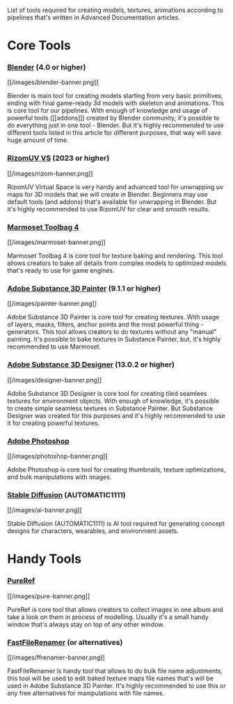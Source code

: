 List of tools required for creating models, textures, animations according to pipelines that's written in Advanced Documentation articles. 
# Core Tools
### [Blender](https://www.blender.org/) (4.0 or higher)
[[/images/blender-banner.png]]

Blender is main tool for creating models starting from very basic primitives, ending with final game-ready 3d models with skeleton and animations. This is core tool for our pipelines. With enough of knowledge and usage of powerful tools ([[addons]]) created by Blender community, it's possible to do everything just in one tool - Blender. But it's highly recommended to use different tools listed in this article for different purposes, that way will save huge amount of time. 
### [RizomUV VS](https://www.rizom-lab.com/rizomuv-vs/) (2023 or higher)
[[/images/rizom-banner.png]]

RizomUV Virtual Space is very handy and advanced tool for unwrapping uv maps for 3D models that we will create in Blender. Beginners may use default tools (and addons) that's available for unwrapping in Blender. But it's highly recommended to use RizomUV for clear and smooth results.
### [Marmoset Toolbag 4](https://marmoset.co/)
[[/images/marmoset-banner.png]]

Marmoset Toolbag 4 is core tool for texture baking and rendering. This tool allows creators to bake all details from complex models to optimized models that's ready to use for game engines. 
### [Adobe Substance 3D Painter](https://www.adobe.com/products/substance3d-painter.html) (9.1.1 or higher)
[[/images/painter-banner.png]]

Adobe Substance 3D Painter is core tool for creating textures. With usage of layers, masks, filters, anchor points and the most powerful thing - generators. This tool allows creators to do textures without any "manual" painting. It's possible to bake textures in Substance Painter, but, it's highly recommended to use Marmoset. 
### [Adobe Substance 3D Designer](https://www.adobe.com/products/substance3d-designer.html) (13.0.2 or higher)
[[/images/designer-banner.png]]

Adobe Substance 3D Designer is core tool for creating tiled seamlees textures for environment objects. With enough of knowledge, it's possible to create simple seamless textures in Substance Painter. But Substance Designer was created for this purposes and it's highly recommended to use it for creating powerful textures.
### [Adobe Photoshop](https://www.adobe.com/products/photoshop.html)
[[/images/photoshop-banner.png]]

Adobe Photoshop is core tool for creating thumbnails, texture optimizations, and bulk manipulations with images. 
### [Stable Diffusion](https://github.com/AUTOMATIC1111/stable-diffusion-webui) (AUTOMATIC1111)
[[/images/ai-banner.png]]

Stable Diffusion (AUTOMATIC1111) is AI tool required for generating concept designs for characters, wearables, and environment assets.
# Handy Tools
### [PureRef](https://www.pureref.com/)
[[/images/pure-banner.png]]

PureRef is core tool that allows creators to collect images in one album and take a look on them in process of modelling. Usually it's a small handy window that's always stay on top of any other window.
### [FastFileRenamer](https://download.cnet.com/fast-file-renamer/3000-2248_4-75788951.html) (or alternatives)
[[/images/ffrenamer-banner.png]]

FastFileRenamer is handy tool that allows to do bulk file name adjustments, this tool will be used to edit baked texture maps file names that's will be used in Adobe Substance 3D Painter. It's highly recommended to use this or any free alternatives for manipulations with file names.